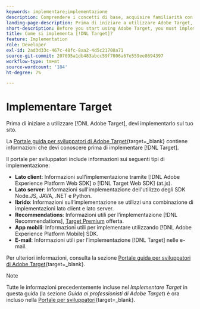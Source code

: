 ```yaml
---
keywords: implementare;implementazione
description: Comprendere i concetti di base, acquisire familiarità con il modo in cui [!DNL Target] funziona e si integra con la tua infrastruttura e capisce come vengono tracciati i visitatori.
landing-page-description: Prima di iniziare a utilizzare Adobe Target, devi implementarlo sul sito.
short-description: Before you start using Adobe Target, you must implement it on your site.
title: Come si implementa [!DNL Target]?
feature: Implementation
role: Developer
exl-id: 2ad3d33c-467c-48fc-8aa2-4d5c21708a71
source-git-commit: 207095a1db483abcc59f7806a67e559ee8694397
workflow-type: tm+mt
source-wordcount: '184'
ht-degree: 7%

---
```


# Implementare Target

Prima di iniziare a utilizzare [!DNL Adobe Target], devi implementarlo sul tuo sito.

La [Portale guida per sviluppatori di Adobe Target](https://developer.adobe.com/target/){target=_blank} contiene informazioni che devi conoscere prima di implementare [!DNL Target].

Il portale per sviluppatori include informazioni sui seguenti tipi di implementazione:

* **Lato client**: Informazioni sull’implementazione tramite [!DNL Adobe Experience Platform Web SDK] o [!DNL Target Web SDK] (at.js).
* **Lato server**: Informazioni sull&#39;implementazione dell&#39;utilizzo degli SDK Node.JS, JAVA, .NET e Python.
* **Ibrido**: Informazioni sull’implementazione se utilizzi una combinazione di implementazioni lato client e lato server.
* **Recommendations**: Informazioni utili per l’implementazione [!DNL Recommendations], [Target Premium](/help/main/c-intro/intro.md#premium) offerta.
* **App mobili**: Informazioni utili per implementare utilizzando [!DNL Adobe Experience Platform Mobile] SDK.
* **E-mail**: Informazioni utili per l’implementazione [!DNL Target] nelle e-mail.

Per ulteriori informazioni, consulta la sezione [Portale guida per sviluppatori di Adobe Target](https://developer.adobe.com/target/){target=_blank}.

>[!NOTE]
>
>Tutte le informazioni precedentemente incluse nel *Implementare Target* in questa guida (la sezione *Guida ai professionisti di Adobe Target*) è ora incluso nella [Portale per sviluppatori](https://developer.adobe.com/target/){target=_blank}.




